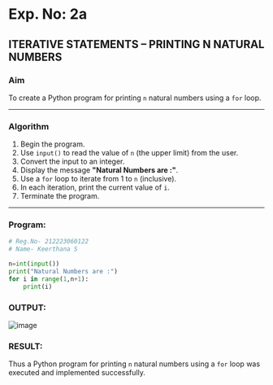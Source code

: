 # Exp. No: 2a  
## ITERATIVE STATEMENTS – PRINTING N NATURAL NUMBERS

###  Aim
To create a Python program for printing `n` natural numbers using a `for` loop.

---

###  Algorithm

1. Begin the program.
2. Use `input()` to read the value of `n` (the upper limit) from the user.
3. Convert the input to an integer.
4. Display the message **"Natural Numbers are :"**.
5. Use a `for` loop to iterate from 1 to `n` (inclusive).
6. In each iteration, print the current value of `i`.
7. Terminate the program.

---

### Program:

```python
# Reg.No- 212223060122
# Name- Keerthana S

n=int(input())
print("Natural Numbers are :")
for i in range(1,n+1):   
    print(i)

```
### OUTPUT:

![image](https://github.com/user-attachments/assets/4d86ebd2-824a-4dbf-8a10-e65c6bef9180)

### RESULT:

Thus a Python program for printing `n` natural numbers using a `for` loop was executed and implemented successfully.
